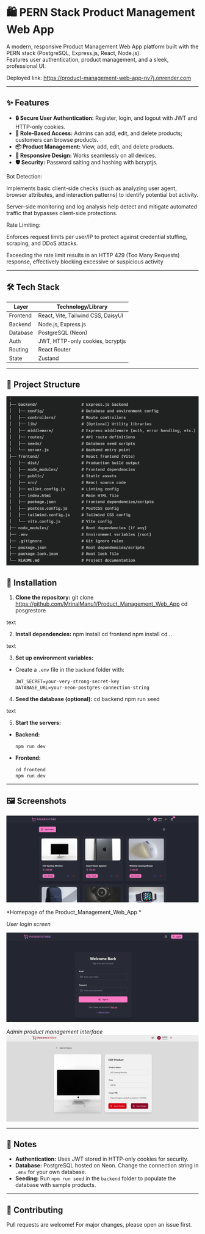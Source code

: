 
# 🛍️ PERN Stack Product Management Web App

A modern, responsive Product Management Web App platform built with the PERN stack (PostgreSQL, Express.js, React, Node.js).  
Features user authentication, product management, and a sleek, professional UI.

Deployed link:  https://product-management-web-app-nv7j.onrender.com

---

## ✨ Features

- **🔒 Secure User Authentication:** Register, login, and logout with JWT and HTTP-only cookies.
- **👥 Role-Based Access:** Admins can add, edit, and delete products; customers can browse products.
- **📦 Product Management:** View, add, edit, and delete products.
- **📱 Responsive Design:** Works seamlessly on all devices.
- **🛡️ Security:** Password salting and hashing with bcryptjs.

Bot Detection:

Implements basic client-side checks (such as analyzing user agent, browser attributes, and interaction patterns) to identify potential bot activity.

Server-side monitoring and log analysis help detect and mitigate automated traffic that bypasses client-side protections.

Rate Limiting:

Enforces request limits per user/IP to protect against credential stuffing, scraping, and DDoS attacks.

Exceeding the rate limit results in an HTTP 429 (Too Many Requests) response, effectively blocking excessive or suspicious activity

---

## 🛠️ Tech Stack

| Layer      | Technology/Library         |
|------------|---------------------------|
| Frontend   | React, Vite, Tailwind CSS, DaisyUI |
| Backend    | Node.js, Express.js       |
| Database   | PostgreSQL (Neon)         |
| Auth       | JWT, HTTP-only cookies, bcryptjs |
| Routing    | React Router              |
| State      | Zustand                   |

---

## 📂 Project Structure

![alt text](</frontend/public/screenshots/image-1.png>)




## 🚀 Installation

1. **Clone the repository:**
git clone https://github.com/MrinalManu1/Product_Management_Web_App
cd posgrestore

text

2. **Install dependencies:**
npm install
cd frontend
npm install
cd ..

text

3. **Set up environment variables:**
- Create a `.env` file in the `backend` folder with:
  ```
  JWT_SECRET=your-very-strong-secret-key
  DATABASE_URL=your-neon-postgres-connection-string
  ```

4. **Seed the database (optional):**
cd backend
npm run seed

text

5. **Start the servers:**
- **Backend:**
  ```
  npm run dev
  ```
- **Frontend:**
  ```
  cd frontend
  npm run dev
  ```

---

## 🖼️ Screenshots

![alt text](</frontend/public/screenshots/image-2.png>)

*Homepage of the Product_Management_Web_App *



*User login screen*

![alt text](</frontend/public/screenshots/image-3.png>)


*Admin product management interface*
![alt text](</frontend/public/screenshots/image-4.png>)

---

## 📝 Notes

- **Authentication:** Uses JWT stored in HTTP-only cookies for security.
- **Database:** PostgreSQL hosted on Neon. Change the connection string in `.env` for your own database.
- **Seeding:** Run `npm run seed` in the `backend` folder to populate the database with sample products.

---

## 🤝 Contributing

Pull requests are welcome! For major changes, please open an issue first.


